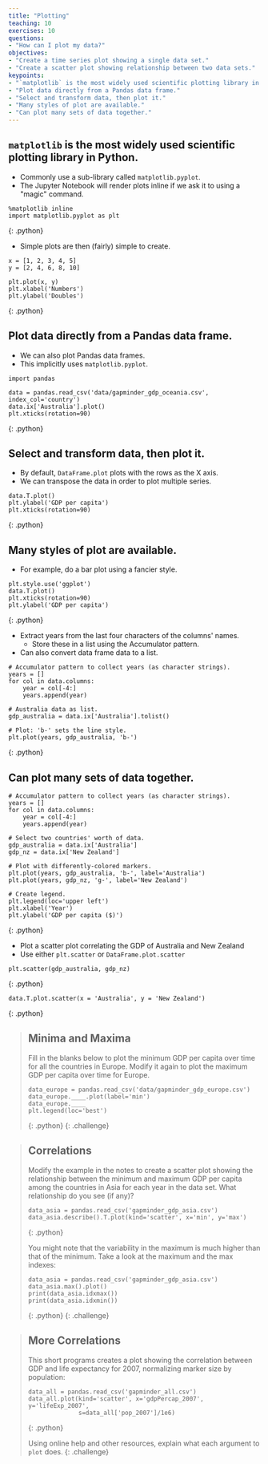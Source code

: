 ```yaml
---
title: "Plotting"
teaching: 10
exercises: 10
questions:
- "How can I plot my data?"
objectives:
- "Create a time series plot showing a single data set."
- "Create a scatter plot showing relationship between two data sets."
keypoints:
- "`matplotlib` is the most widely used scientific plotting library in Python."
- "Plot data directly from a Pandas data frame."
- "Select and transform data, then plot it."
- "Many styles of plot are available."
- "Can plot many sets of data together."
---
```

## `matplotlib` is the most widely used scientific plotting library in Python.

*   Commonly use a sub-library called `matplotlib.pyplot`.
*   The Jupyter Notebook will render plots inline if we ask it to using a "magic" command.

~~~
%matplotlib inline
import matplotlib.pyplot as plt
~~~
{: .python}

*   Simple plots are then (fairly) simple to create.

~~~
x = [1, 2, 3, 4, 5]
y = [2, 4, 6, 8, 10]

plt.plot(x, y)
plt.xlabel('Numbers')
plt.ylabel('Doubles')
~~~
{: .python}

## Plot data directly from a Pandas data frame.

*   We can also plot Pandas data frames.
*   This implicitly uses `matplotlib.pyplot`.

~~~
import pandas

data = pandas.read_csv('data/gapminder_gdp_oceania.csv', index_col='country')
data.ix['Australia'].plot()
plt.xticks(rotation=90)
~~~
{: .python}

## Select and transform data, then plot it.

*   By default, `DataFrame.plot` plots with the rows as the X axis.
*   We can transpose the data in order to plot multiple series.

~~~
data.T.plot()
plt.ylabel('GDP per capita')
plt.xticks(rotation=90)
~~~
{: .python}

## Many styles of plot are available.

*   For example, do a bar plot using a fancier style.

~~~
plt.style.use('ggplot')
data.T.plot()
plt.xticks(rotation=90)
plt.ylabel('GDP per capita')
~~~
{: .python}

*   Extract years from the last four characters of the columns' names.
    *   Store these in a list using the Accumulator pattern.
*   Can also convert data frame data to a list.

~~~
# Accumulator pattern to collect years (as character strings).
years = []
for col in data.columns:
    year = col[-4:]
    years.append(year)

# Australia data as list.
gdp_australia = data.ix['Australia'].tolist()

# Plot: 'b-' sets the line style.
plt.plot(years, gdp_australia, 'b-')
~~~
{: .python}

## Can plot many sets of data together.

~~~
# Accumulator pattern to collect years (as character strings).
years = []
for col in data.columns:
    year = col[-4:]
    years.append(year)

# Select two countries' worth of data.
gdp_australia = data.ix['Australia']
gdp_nz = data.ix['New Zealand']

# Plot with differently-colored markers.
plt.plot(years, gdp_australia, 'b-', label='Australia')
plt.plot(years, gdp_nz, 'g-', label='New Zealand')

# Create legend.
plt.legend(loc='upper left')
plt.xlabel('Year')
plt.ylabel('GDP per capita ($)')
~~~
{: .python}

*   Plot a scatter plot correlating the GDP of Australia and New Zealand
*   Use either `plt.scatter` or `DataFrame.plot.scatter`

~~~
plt.scatter(gdp_australia, gdp_nz)
~~~
{: .python}

~~~
data.T.plot.scatter(x = 'Australia', y = 'New Zealand')
~~~
{: .python}

> ## Minima and Maxima
>
> Fill in the blanks below to plot the minimum GDP per capita over time
> for all the countries in Europe.
> Modify it again to plot the maximum GDP per capita over time for Europe.
>
> ~~~
> data_europe = pandas.read_csv('data/gapminder_gdp_europe.csv')
> data_europe.____.plot(label='min')
> data_europe.____
> plt.legend(loc='best')
> ~~~
> {: .python}
{: .challenge}

> ## Correlations
>
> Modify the example in the notes to create a scatter plot showing
> the relationship between the minimum and maximum GDP per capita
> among the countries in Asia for each year in the data set.
> What relationship do you see (if any)?
>
> ~~~
> data_asia = pandas.read_csv('gapminder_gdp_asia.csv')
> data_asia.describe().T.plot(kind='scatter', x='min', y='max')
> ~~~
> {: .python}
>
> You might note that the variability in the maximum is much higher than
> that of the minimum.  Take a look at the maximum and the max indexes:
>
> ~~~
> data_asia = pandas.read_csv('gapminder_gdp_asia.csv')
> data_asia.max().plot()
> print(data_asia.idxmax())
> print(data_asia.idxmin())
> ~~~
> {: .python}
{: .challenge}

> ## More Correlations
>
> This short programs creates a plot showing
> the correlation between GDP and life expectancy for 2007,
> normalizing marker size by population:
>
> ~~~
> data_all = pandas.read_csv('gapminder_all.csv')
> data_all.plot(kind='scatter', x='gdpPercap_2007', y='lifeExp_2007',
>               s=data_all['pop_2007']/1e6)
> ~~~
> {: .python}
>
> Using online help and other resources,
> explain what each argument to `plot` does.
{: .challenge}
